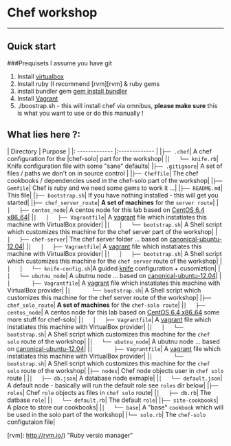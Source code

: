 # Chef workshop
<hr>

## Quick start

###Prequisets 
I assume you have git

1. Install [virtualbox][virtualbox]
2. Install ruby (I recommend [rvm][rvm] & ruby gems
3. install bundler gem [gem install bundler](http://bundler.io/)
4. Install [Vagrant][vagrant]
5. ./boostrap.sh - this will install chef via omnibus, __please make sure__ this is what you want to use or do this manually !




## What lies here ?:

| Directory | Purpose |
|: ------------- |:------------- |
|`├── .chef`|					A chef configuration for the |chef-solo| part for the workshop|
|`│   └── knife.rb`|			Knife configuration file with some "sane" defaults|
|`├── .gitignore`|				A set of files / paths we don't on in source control |
|`├── Cheffile`|				The chef cookbooks / dependencies used in the chef-solo part of the workshop|
|`├── Gemfile`|					Chef is ruby and we need some gems to work it …|
|`├── README.md`|				This file|
|`├── bootstrap.sh`|			If you have nothing installed - this will get you started|
|`├── chef_server_route`|		__A set of machines__ for the `server route`|
|`│   ├── centos_node`|			A centos node for this lab based on [CentOS 6.4 x86_64][CentOS 6.4 x86_64]|
|`│   │   ├── Vagrantfile`| 	A [vagrant][vagrant] file which instatiates this machine with VirtualBox provider|
|`│   │   └── bootstrap.sh`|	A Shell script which customizes this machine for the chef server part of the workshop|
|`│   ├── chef-server`|			The chef server folder ... based on [canonical-ubuntu-12.04][canonical-ubuntu-12.04]|
|`│   │   ├── Vagrantfile`|		A [vagrant][vagrant] file which instatiates this machine with VirtualBox provider|
|`│   │   ├── bootstrap.sh`|	A Shell script which customizes this machine for the `chef server` route of the workshop|
|`│   │   └── knife-config.sh`|A guided [knife][knife] configuration + cusomiztion|
|`│   └── ubutnu_node`|			A ubutnu node ... based on [canonical-ubuntu-12.04][canonical-ubuntu-12.04]|
|`│       ├── Vagrantfile`|		A [vagrant][vagrant] file which instatiates this machine with VirtualBox provider|
|`│       └── bootstrap.sh`|	A Shell script which customizes this machine for the chef server route of the workshop|
|`├── chef_solo_route`|			__A set of machines__ for the `chef-solo route`|
|`│   ├── centos_node`|			A centos node for this lab based on [CentOS 6.4 x86_64][CentOS 6.4 x86_64] some more stuff for chef-solo|
|`│   │   ├── Vagrantfile`|		A [vagrant][vagrant] file which instatiates this machine with VirtualBox provider|
|`│   │   └── bootstrap.sh`|	A Shell script which customizes this machine for the `chef solo` route of the workshop|
|`│   └── ubutnu_node`|			A ubutnu node ... based on [canonical-ubuntu-12.04][canonical-ubuntu-12.04]|
|`│       ├── Vagrantfile`|		A [vagrant][vagrant] file which instatiates this machine with VirtualBox provider|
|`│       └── bootstrap.sh`|	A Shell script which customizes this machine for the `chef solo` route of the workshop|
|`├── nodes`|					Chef node objects user in `chef solo` route |
|`│   ├── db.json`| 			A database node exmaple|
|`│   └── default.json`|		A default node - basically will run the default role see `roles` dir below|
|`├── roles`|					Chef `role` objects as files in `chef solo` route|
|`│   ├── db.rb`|				The datbase `role`|
|`│   └── default.rb`|			The default `role`|
|`├── site-cookbooks`|			A place to store our cookbooks|
|`│   └── base`|				A "base" `cookbook` which will be used in the solo part of the workshop|
|`└── solo.rb`|					The `chef-solo` configutaion file|


[canonical-ubuntu-12.04]: http://cloud-images.ubuntu.com/vagrant/precise/current/precise-server-cloudimg-amd64-vagrant-disk1.box
[CentOS 6.4 x86_64]: http://shonky.info/centos64.box
[vagrant]: http://downloads.vagrantup.com/  "Download Vagrant"
[knife]: http://docs.opscode.com/knife.html "Chef's knife"
[virtualbox]: https://www.virtualbox.org/wiki/Downloads "Virtual Box"
[rvm]: http://rvm.io/) "Ruby versio manager"